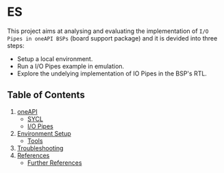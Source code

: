 # ES
This project aims at analysing and evaluating the implementation of `I/O Pipes in oneAPI BSPs` (board support package) and it is devided into three steps:
* Setup a local environment.
* Run a I/O Pipes example in emulation.
* Explore the undelying implementation of IO Pipes in the BSP's RTL.

## Table of Contents
1. [oneAPI](doc/intro.md)
    * [SYCL](doc/intro.md#ch_sycl)
    * [I/O Pipes](doc/intro.md#ch_iopipe)
1. [Environment Setup](doc/setup.md)
    * [Tools](doc/setup.md#tool)
1. [Troubleshooting](doc/troubleshooting.md)
1. [References](doc/references.md)
    * [Further References](doc/references.md#fref)